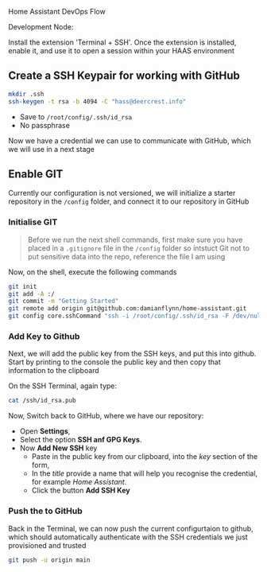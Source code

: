 Home Assistant DevOps Flow

Development Node:

Install the extension 'Terminal + SSH'.
Once the extension is installed, enable it, and use it to open a session within your HAAS environment

## Create a SSH Keypair for working with GitHub
```sh
mkdir .ssh
ssh-keygen -t rsa -b 4094 -C "hass@deercrest.info"
```

* Save to `/root/config/.ssh/id_rsa`
* No passphrase

Now we have a credential we can use to communicate with GitHub, which we will use in a next stage

## Enable GIT

Currently our configuration is not versioned, we will initialize a starter repository in the `/config` folder, and connect it to our repository in GitHub

### Initialise GIT

> Before we run the next shell commands, first make sure you have placed in a `.gitignore` file in the `/config` folder so intstuct Git not to put sensitive data into the repo, reference the file I am using

Now, on the shell, execute the following commands

```sh
git init
git add -A :/
git commit -m "Getting Started"
git remote add origin git@github.com:damianflynn/home-assistant.git
git config core.sshCommand "ssh -i /root/config/.ssh/id_rsa -F /dev/null"
```

### Add Key to Github

Next, we will add the public key from the SSH keys, and put this into github. Start by printing to the console the public key and then copy that information to the clipboard

On the SSH Terminal, again type:

```sh
cat /ssh/id_rsa.pub
```

Now, Switch back to GitHub, where we have our repository:

* Open **Settings**, 
* Select the option **SSH anf GPG Keys**. 
* Now **Add New SSH** key
   * Paste in the public key from our clipboard, into the *key* section of the form, 
   * In the *title* provide a name that will help you recognise the credential, for example *Home Assistant*. 
   * Click the button **Add SSH Key**

### Push the to GitHub

Back in the Terminal, we can now push the current configurtaion to github, which should automatically authenticate with the SSH credentials we just provisioned and trusted

```sh
git push -u origin main
```

